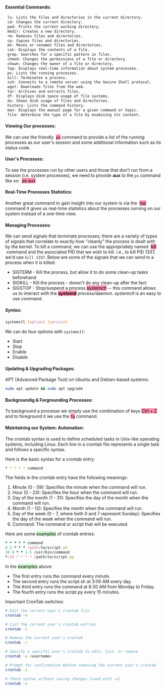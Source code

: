 #### Essential Commands:
```css
 ls: Lists the files and directories in the current directory.
 cd: Changes the current directory.
 pwd: Prints the current working directory.
 mkdir: Creates a new directory.
 rm: Removes files and directories.
 cp: Copies files and directories.
 mv: Moves or renames files and directories.
 cat: Displays the contents of a file.
 grep: Searches for a specific pattern in files.
 chmod: Changes the permissions of a file or directory.
 chown: Changes the owner of a file or directory.
 top: Displays real-time information about system processes.
 ps: Lists the running processes.
 kill: Terminates a process.
 ssh: Connects to a remote server using the Secure Shell protocol.
 wget: Downloads files from the web.
 tar: Archives and extracts files.
 df: Displays disk space usage of file systems.
 du: Shows disk usage of files and directories.
 history: Lists the command history.
 man: Displays the manual page for a given command or topic.
 file: determine the type of a file by examining its content.
```

#### Viewing Our processes:

We can use the friendly  <mark style="background: #FF5582A6;">`ps`</mark> command to provide a list of the running processes as our user's session and some additional information such as its status code.

#### User's Processes:

To see the processes run by other users and those that don't run from a session (i.e. system processes), we need to provide **aux** to the `ps` command like so:  <mark style="background: #FF5582A6;">ps aux</mark>

#### Real-Time Processes Statistics:

Another great command to gain insight into our system is via the  <mark style="background: #FF5582A6;">top</mark>  command it gives us real-time statistics about the processes running on our system instead of a one-time view.

#### Managing Processes:

We can send signals that terminate processes; there are a variety of types of signals that correlate to exactly how "cleanly" the process is dealt with by the kernel. To kill a command, we can use the appropriately named  <mark style="background: #FF5582A6;">kill</mark>  command and the associated PID that we wish to kill. i.e., to kill PID 1337, we'd use `kill 1337`.
Below are some of the signals that we can send to a process when it is killed:
-   SIGTERM - Kill the process, but allow it to do some clean-up tasks beforehand
-   SIGKILL - Kill the process - doesn't do any clean-up after the fact
-   SIGSTOP - Stop/suspend a process
<mark style="background: #FF5582A6;">systemctl</mark> -- this command allows us to interact with the <mark style="background: #FF5582A6;">**systemd**</mark> process/daemon. systemctl is an easy to use command. 
##### Syntax:

```bash
systemctl [option] [service]
```

We can do four options with `systemctl`:
-   Start
-   Stop
-   Enable
-   Disable

#### Updating & Upgrading Packages:

APT (Advanced Package Tool) on Ubuntu and Debian-based systems:

```bash
sudo apt update && sudo apt upgrade
```

#### Backgroundig & Forgrounding Processes:

To background a processe we simply use the combination of keys  <mark style="background: #FF5582A6;">Ctrl + Z</mark>  and to foreground it we use the <mark style="background: #FF5582A6;">``fg``</mark> command.

#### Maintaining our System: Automation:

The crontab syntax is used to define scheduled tasks in Unix-like operating systems, including Linux. Each line in a crontab file represents a single task and follows a specific syntax.

Here is the basic syntax for a crontab entry:

```bash
* * * * * command
```

The fields in the crontab entry have the following meanings:

1. Minute (0 - 59): Specifies the minute when the command will run.
2. Hour (0 - 23): Specifies the hour when the command will run.
3. Day of the month (1 - 31): Specifies the day of the month when the command will run.
4. Month (1 - 12): Specifies the month when the command will run.
5. Day of the week (0 - 7, where both 0 and 7 represent Sunday): Specifies the day of the week when the command will run.
6. Command: The command or script that will be executed.

Here are some <mark style="background: #BBFABBA6;">examples</mark> of crontab entries:

```ruby
* * * * * command
0 3 * * * /path/to/script.sh
30 8 * * 1-5 /usr/bin/command
*/15 * * * * /path/to/script.py
```

In the <mark style="background: #BBFABBA6;">examples</mark> above:

- The first entry runs the command every minute.
- The second entry runs the script.sh at 3:00 AM every day.
- The third entry runs the command at 8:30 AM from Monday to Friday.
- The fourth entry runs the script.py every 15 minutes.

Important CronTab switches:

```bash
# Edit the current user's crontab file
crontab -e

# List the current user's crontab entries
crontab -l

# Remove the current user's crontab
crontab -r

# Specify a specific user's crontab to edit, list, or remove
crontab -u <username>

# Prompt for confirmation before removing the current user's crontab
crontab -i

# Check syntax without saving changes (used with -e)
crontab -n
```